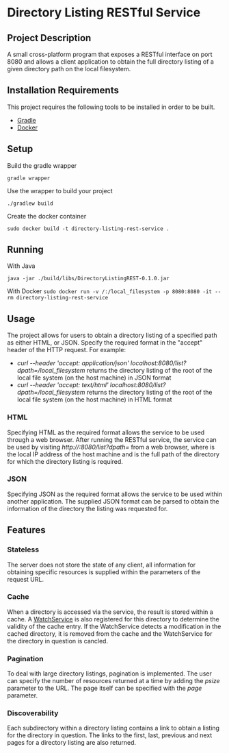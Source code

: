 # Directory Listing RESTful Service #

## Project Description ##
A small cross-platform program that exposes a RESTful interface on port 8080 and allows a client application to obtain the full directory listing of a given directory path on the local filesystem.

## Installation Requirements ##
This project requires the following tools to be installed in order to be built.

* [Gradle](https://gradle.org/)
* [Docker](https://www.docker.com/)

## Setup ##
Build the gradle wrapper

`gradle wrapper`

Use the wrapper to build your project

`./gradlew build`

Create the docker container

`sudo docker build -t directory-listing-rest-service .`

## Running ##
With Java

`java -jar ./build/libs/DirectoryListingREST-0.1.0.jar`

With Docker
`sudo docker run -v /:/local_filesystem -p 8080:8080 -it --rm directory-listing-rest-service`

## Usage ##
The project allows for users to obtain a directory listing of a specified path as either HTML, or JSON.
Specify the required format in the "accept" header of the HTTP request.
For example:
* *curl --header 'accept: application/json' localhost:8080/list?dpath=/local_filesystem* returns the directory listing of the root of the local file system (on the host machine) in JSON format
* *curl --header 'accept: text/html' localhost:8080/list?dpath=/local_filesystem* returns the directory listing of the root of the local file system (on the host machine) in HTML format

### HTML ###
Specifying HTML as the required format allows the service to be used through a web browser.
After running the RESTful service, the service can be used by visiting *http://<ip>:8080/list?dpath=<path>* from a web browser, where <ip> is the local IP address of the host machine and <path> is the full path of the directory for which the directory listing is required. 
 
### JSON ###
Specifying JSON as the required format allows the service to be used within another application.
The supplied JSON format can be parsed to obtain the information of the directory the listing was requested for. 

## Features ##

### Stateless ###
The server does not store the state of any client, all information for obtaining specific resources is supplied within the parameters of the request URL.

### Cache ###
When a directory is accessed via the service, the result is stored within a cache.
A [WatchService](https://docs.oracle.com/javase/7/docs/api/java/nio/file/WatchService.html) is also registered for this directory to determine the validity of the cache entry.
If the WatchService detects a modification in the cached directory, it is removed from the cache and the WatchService for the directory in question is cancled.

### Pagination ###
To deal with large directory listings, pagination is implemented.
The user can specify the number of resources returned at a time by adding the *psize* parameter to the URL.
The page itself can be specified with the *page* parameter.

### Discoverability ###
Each subdirectory within a directory listing contains a link to obtain a listing for the directory in question.
The links to the first, last, previous and next pages for a directory listing are also returned.